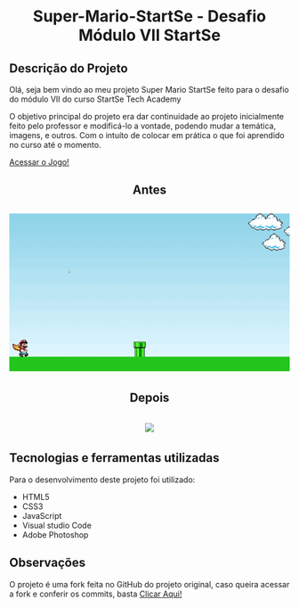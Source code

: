  <h1 align="center">
 Super-Mario-StartSe - Desafio Módulo VII StartSe
 </h1>
 
  ## Descrição do Projeto
  Olá, seja bem vindo ao meu projeto Super Mario StartSe feito para o desafio do módulo VII do curso StartSe Tech Academy
  
  O objetivo principal do projeto era dar continuidade ao projeto inicialmente feito pelo professor e modificá-lo a vontade, podendo mudar a temática, imagens, e outros.
  Com o intuíto de colocar em prática o que foi aprendido no curso até o momento.
  
  <a href="https://thisouza022.github.io/Super-Mario-StartSe/"> Acessar o Jogo! </a>

 
 <h2 align="center"> 
  Antes
  </h2>
  
  <h2 align="center"> 
 <img src="/gif/Before.gif">
  </h2>
  
 
  <h2 align="center">
  Depois
  </h2>
    <h2 align="center"> 
 <img src="/gif/After.gif">
  </h2>
 
 
 ## Tecnologias e ferramentas utilizadas
Para o desenvolvimento deste projeto foi utilizado:

- HTML5
- CSS3
- JavaScript
- Visual studio Code
- Adobe Photoshop

 ## Observações
 
O projeto é uma fork feita no GitHub do projeto original, caso queira acessar a fork e conferir os commits, basta <a href="https://github.com/ThiSouza022/mario-game-startse"> Clicar Aqui! </a>
